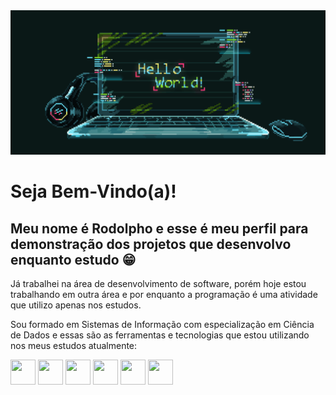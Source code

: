   <img src="img/helloworld.gif" alt="Hello World Rodolpho">
  
  # Seja Bem-Vindo(a)!
  
  ## Meu nome é Rodolpho e esse é meu perfil para demonstração dos projetos que desenvolvo enquanto estudo 😁
  
  Já trabalhei na área de desenvolvimento de software, porém hoje estou trabalhando em outra área e por enquanto a programação é uma atividade que utilizo apenas nos estudos.
  
Sou formado em Sistemas de Informação com especialização em Ciência de Dados e essas são as ferramentas e tecnologias que estou utilizando nos meus estudos atualmente:

<p>
  <img src="https://cdn.jsdelivr.net/gh/devicons/devicon/icons/python/python-original-wordmark.svg" width="40" height="40"/>
  <img src="https://cdn.jsdelivr.net/gh/devicons/devicon/icons/php/php-plain.svg" width="40" height="40"/>
  <img src="https://cdn.jsdelivr.net/gh/devicons/devicon/icons/vuejs/vuejs-original-wordmark.svg" width="40" height="40"/>
  <img src="https://cdn.jsdelivr.net/gh/devicons/devicon/icons/laravel/laravel-plain-wordmark.svg" width="40" height="40"/>
  <img src="https://cdn.jsdelivr.net/gh/devicons/devicon/icons/bootstrap/bootstrap-plain-wordmark.svg" width="40" height="40"/>
  <img src="https://cdn.jsdelivr.net/gh/devicons/devicon/icons/bulma/bulma-plain.svg" width="40" height="40"/>
</p>
   
